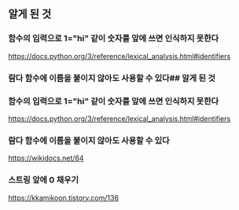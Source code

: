 ## 알게 된 것

### 함수의 입력으로 1="hi" 같이 숫자를 앞에 쓰면 인식하지 못한다
https://docs.python.org/3/reference/lexical_analysis.html#identifiers

### 람다 함수에 이름을 붙이지 않아도 사용할 수 있다## 알게 된 것

### 함수의 입력으로 1="hi" 같이 숫자를 앞에 쓰면 인식하지 못한다
https://docs.python.org/3/reference/lexical_analysis.html#identifiers

### 람다 함수에 이름을 붙이지 않아도 사용할 수 있다
https://wikidocs.net/64

### 스트링 앞에 0 채우기
https://kkamikoon.tistory.com/136